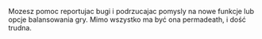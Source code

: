 Mozesz pomoc reportujac bugi i podrzucajac pomysly na nowe funkcje lub opcje balansowania gry. Mimo wszystko ma być ona permadeath, i dość trudna.
